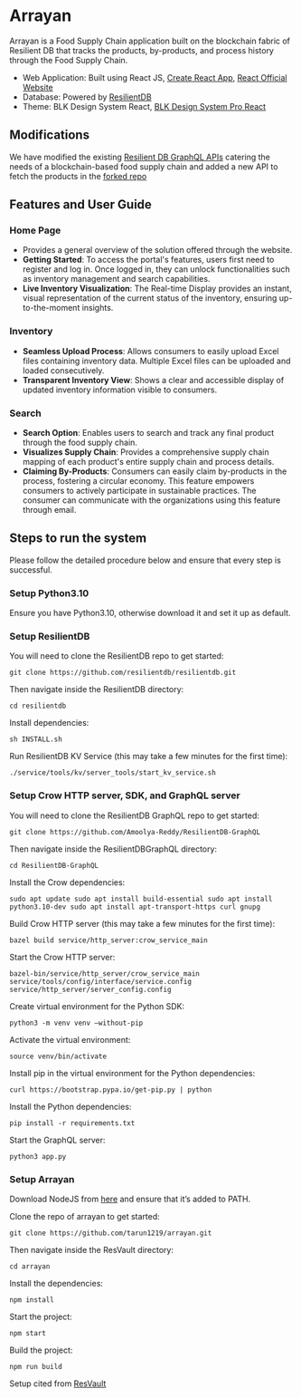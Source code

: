 # Arrayan

Arrayan is a Food Supply Chain application built on the blockchain fabric of Resilient DB that tracks the products, by-products, and process history through the Food Supply Chain.

- Web Application: Built using React JS, [Create React App](https://github.com/facebook/create-react-app), [React Official Website](https://react.dev/)
- Database: Powered by [ResilientDB](https://resilientdb.com/)
- Theme: BLK Design System React, [BLK Design System Pro React](https://demos.creative-tim.com/blk-design-system-pro-react/?_ga=2.58939236.839164262.1702005007-948628969.1702005007#/presentation)

## Modifications

We have modified the existing [Resilient DB GraphQL APIs](https://github.com/ResilientApp/ResilientDB-GraphQL) catering the needs of a blockchain-based food supply chain and added a new API to fetch the products in the [forked repo](https://github.com/Amoolya-Reddy/ResilientDB-GraphQL)

## Features and User Guide

### Home Page

- Provides a general overview of the solution offered through the website.
- **Getting Started**: To access the portal's features, users first need to register and log in. Once logged in, they can unlock functionalities such as inventory management and search capabilities.
- **Live Inventory Visualization**: The Real-time Display provides an instant, visual representation of the current status of the inventory, ensuring up-to-the-moment insights.

### Inventory

- **Seamless Upload Process**: Allows consumers to easily upload Excel files containing inventory data. Multiple Excel files can be uploaded and loaded consecutively.
- **Transparent Inventory View**: Shows a clear and accessible display of updated inventory information visible to consumers.

### Search

- **Search Option**: Enables users to search and track any final product through the food supply chain.
- **Visualizes Supply Chain**: Provides a comprehensive supply chain mapping of each product's entire supply chain and process details.
- **Claiming By-Products**: Consumers can easily claim by-products in the process, fostering a circular economy. This feature empowers consumers to actively participate in sustainable practices. The consumer can communicate with the organizations using this feature through email.

## Steps to run the system
Please follow the detailed procedure below and ensure that every step is successful.

### Setup Python3.10
Ensure you have Python3.10, otherwise download it and set it up as default.

### Setup ResilientDB
You will need to clone the ResilientDB repo to get started:

    git clone https://github.com/resilientdb/resilientdb.git

Then navigate inside the ResilientDB directory:
    
    cd resilientdb

Install dependencies:
    
    sh INSTALL.sh

Run ResilientDB KV Service (this may take a few minutes for the first time):
    
    ./service/tools/kv/server_tools/start_kv_service.sh

### Setup Crow HTTP server, SDK, and GraphQL server
You will need to clone the ResilientDB GraphQL repo to get started:
    
    git clone https://github.com/Amoolya-Reddy/ResilientDB-GraphQL
    
Then navigate inside the ResilientDBGraphQL directory:
    
    cd ResilientDB-GraphQL

Install the Crow dependencies:
    
    sudo apt update sudo apt install build-essential sudo apt install python3.10-dev sudo apt install apt-transport-https curl gnupg

Build Crow HTTP server (this may take a few minutes for the first time):
   
    bazel build service/http_server:crow_service_main

Start the Crow HTTP server:
    
    bazel-bin/service/http_server/crow_service_main service/tools/config/interface/service.config service/http_server/server_config.config

Create virtual environment for the Python SDK:
    
    python3 -m venv venv –without-pip

Activate the virtual environment:
    
    source venv/bin/activate

Install pip in the virtual environment for the Python dependencies:
    
    curl https://bootstrap.pypa.io/get-pip.py | python

Install the Python dependencies:
    
    pip install -r requirements.txt

Start the GraphQL server:
    
    python3 app.py

### Setup Arrayan
Download NodeJS from [here](https://nodejs.org/en/download) and ensure that it’s added to PATH.

Clone the repo of arrayan to get started:
    
    git clone https://github.com/tarun1219/arrayan.git

Then navigate inside the ResVault directory:
    
    cd arrayan

Install the dependencies:
    
    npm install

Start the project:
    
    npm start

Build the project:
    
    npm run build

Setup cited from [ResVault](https://blog.resilientdb.com/2023/09/21/ResVault.html#prerequisites)
